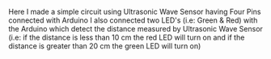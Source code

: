 Here I made a simple circuit using Ultrasonic Wave Sensor having Four Pins connected with Arduino
I also connected two LED's (i.e: Green & Red) with the Arduino which detect the distance measured by Ultrasonic Wave Sensor (i.e: if the distance is less than 10 cm the red LED will turn on and if the distance is greater than 20 cm the green LED will turn on)
